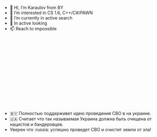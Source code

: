 - 👋 Hi, I’m Karaulov from BY
- 👀 I’m interested in CS 1.6, C++/C#/PAWN
- 🌱 I’m currently in active search
- 💞️ In active looking
- 📫 Reach to impossible



<br/><br/>




<br/><br/>



<br/><br/>


<br/><br/>


<br/><br/>


- 🇧🇾 Полностью поддерживет идею проведения СВО в на украине.
- 🇺🇦 Считает что так называемая Украина должна быть очищена от нацистов и бандеровцев.
- Уверен что :russia: успешно проведет СВО и очистит земли от зла!
<!---
UnrealKaraulov/UnrealKaraulov is a ✨ special ✨ repository because its `README.md` (this file) appears on your GitHub profile.
You can click the Preview link to take a look at your changes.
--->
